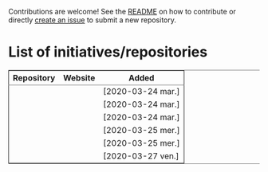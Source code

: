 Contributions are welcome!  See the [README](https://github.com/bzg/covid19-floss-initatives) on how to contribute or
directly [create an issue](https://github.com/bzg/covid19-floss-initatives/issues/new) to submit a new repository.


# List of initiatives/repositories

<table border="2" cellspacing="0" cellpadding="6" rules="groups" frame="hsides">


<colgroup>
<col  class="org-left" />

<col  class="org-left" />

<col  class="org-left" />
</colgroup>
<thead>
<tr>
<th scope="col" class="org-left">Repository</th>
<th scope="col" class="org-left">Website</th>
<th scope="col" class="org-left">Added</th>
</tr>
</thead>

<tbody>
<tr>
<td class="org-left"><https://github.com/opencovid19-fr/dashboard></td>
<td class="org-left"><https://veille-coronavirus.fr></td>
<td class="org-left"><span class="timestamp-wrapper"><span class="timestamp">[2020-03-24 mar.]</span></span></td>
</tr>


<tr>
<td class="org-left"><https://github.com/co-demos/covid-viz></td>
<td class="org-left"><https://covid-initiatives.org></td>
<td class="org-left"><span class="timestamp-wrapper"><span class="timestamp">[2020-03-24 mar.]</span></span></td>
</tr>


<tr>
<td class="org-left"><https://gitlab.com/fevermap/fevermap/></td>
<td class="org-left"><https://fevermap.net></td>
<td class="org-left"><span class="timestamp-wrapper"><span class="timestamp">[2020-03-24 mar.]</span></span></td>
</tr>


<tr>
<td class="org-left"><https://github.com/alexisthual/symptoms-tracker></td>
<td class="org-left"><https://symptoms-tracker.now.sh></td>
<td class="org-left"><span class="timestamp-wrapper"><span class="timestamp">[2020-03-25 mer.]</span></span></td>
</tr>


<tr>
<td class="org-left"><https://github.com/bstarynk/helpcovid></td>
<td class="org-left">&#xa0;</td>
<td class="org-left"><span class="timestamp-wrapper"><span class="timestamp">[2020-03-25 mer.]</span></span></td>
</tr>


<tr>
<td class="org-left"><https://github.com/tgalopin/enpremiereligne.fr></td>
<td class="org-left"><https://enpremiereligne.fr></td>
<td class="org-left"><span class="timestamp-wrapper"><span class="timestamp">[2020-03-27 ven.]</span></span></td>
</tr>
</tbody>
</table>

